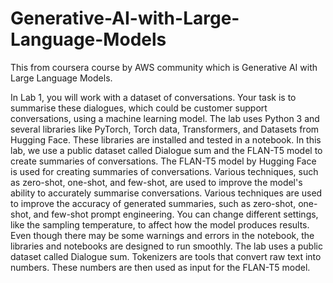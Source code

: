 # Generative-AI-with-Large-Language-Models
This from coursera course by AWS community which is Generative AI with Large Language Models. 

In Lab 1, you will work with a dataset of conversations. Your task is to summarise these dialogues, which could be customer support conversations, using a machine learning model. The lab uses Python 3 and several libraries like PyTorch, Torch data, Transformers, and Datasets from Hugging Face. These libraries are installed and tested in a notebook. In this lab, we use a public dataset called Dialogue sum and the FLAN-T5 model to create summaries of conversations. The FLAN-T5 model by Hugging Face is used for creating summaries of conversations. Various techniques, such as zero-shot, one-shot, and few-shot, are used to improve the model's ability to accurately summarise conversations. Various techniques are used to improve the accuracy of generated summaries, such as zero-shot, one-shot, and few-shot prompt engineering. You can change different settings, like the sampling temperature, to affect how the model produces results.
Even though there may be some warnings and errors in the notebook, the libraries and notebooks are designed to run smoothly. The lab uses a public dataset called Dialogue sum. Tokenizers are tools that convert raw text into numbers. These numbers are then used as input for the FLAN-T5 model.
